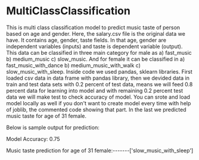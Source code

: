 # MultiClassClassification
This is multi class classification model to predict music taste of person based on age and gender.
Here, the salary.csv file is the original data we have. It contains age, gender, taste fields. In that age, gender are independent variables (inputs) and taste is dependent variable (output). This data can be classified in three main category for male as a) fast_music b) medium_music c) slow_music. And for female it can be classified in a) fast_music_with_dance b) medium_music_with_walk c) slow_music_with_sleep. Inside code we used pandas, sklearn libraries. First loaded csv data in data frame with pandas library, then we devided data in train and test data sets with 0.2 percent of test data, means we will feed 0.8 percent data for learning into model and with remaining 0.2 percent test data we will make test to check accuracy of model. You can srote and load model locally as well if you don't want to create model every time with help of joblib, the commented code showing that part. In the last we predicted music taste for age of 31 female.

Below is sample output for prediction:

Model Accuracy: 0.75

Music taste prediction for age of 31 female:-------['slow_music_with_sleep']
